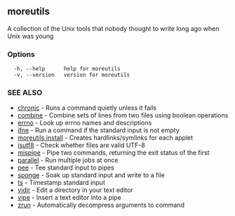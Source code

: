 ## moreutils

A collection of the Unix tools that nobody thought to write long ago when Unix was young

### Options

```
  -h, --help      help for moreutils
  -v, --version   version for moreutils
```

### SEE ALSO

* [chronic](chronic.md)	 - Runs a command quietly unless it fails
* [combine](combine.md)	 - Combine sets of lines from two files using boolean operations
* [errno](errno.md)	 - Look up errno names and descriptions
* [ifne](ifne.md)	 - Run a command if the standard input is not empty
* [moreutils install](moreutils_install.md)	 - Creates hardlinks/symlinks for each applet
* [isutf8](isutf8.md)	 - Check whether files are valid UTF-8
* [mispipe](mispipe.md)	 - Pipe two commands, returning the exit status of the first
* [parallel](parallel.md)	 - Run multiple jobs at once
* [pee](pee.md)	 - Tee standard input to pipes
* [sponge](sponge.md)	 - Soak up standard input and write to a file
* [ts](ts.md)	 - Timestamp standard input
* [vidir](vidir.md)	 - Edit a directory in your text editor
* [vipe](vipe.md)	 - Insert a text editor into a pipe
* [zrun](zrun.md)	 - Automatically decompress arguments to command

